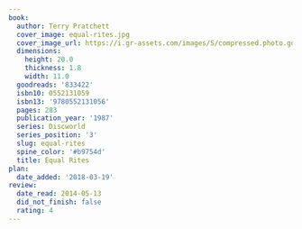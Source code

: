 ```yaml
---
book:
  author: Terry Pratchett
  cover_image: equal-rites.jpg
  cover_image_url: https://i.gr-assets.com/images/S/compressed.photo.goodreads.com/books/1296660066l/833422._SY160_.jpg
  dimensions:
    height: 20.0
    thickness: 1.8
    width: 11.0
  goodreads: '833422'
  isbn10: 0552131059
  isbn13: '9780552131056'
  pages: 283
  publication_year: '1987'
  series: Discworld
  series_position: '3'
  slug: equal-rites
  spine_color: '#b9754d'
  title: Equal Rites
plan:
  date_added: '2018-03-19'
review:
  date_read: 2014-05-13
  did_not_finish: false
  rating: 4
---
```

